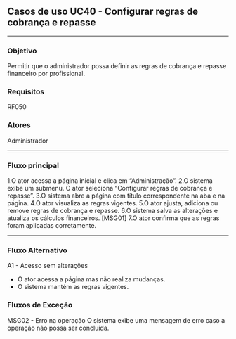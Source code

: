 ## Casos de uso UC40 - Configurar regras de cobrança e repasse

---

### Objetivo  
Permitir que o administrador possa definir as regras de
cobrança e repasse financeiro por profissional.

### Requisitos  
RF050

### Atores  
Administrador

---

### Fluxo principal  

1.O ator acessa a página inicial e clica em “Administração”.
2.O sistema exibe um submenu. O ator seleciona
“Configurar regras de cobrança e repasse”.
3.O sistema abre a página com título correspondente na
aba e na página.
4.O ator visualiza as regras vigentes.
5.O ator ajusta, adiciona ou remove regras de cobrança e
repasse.
6.O sistema salva as alterações e atualiza os cálculos
financeiros. [MSG01]
7.O ator confirma que as regras foram aplicadas
corretamente.

---

### Fluxo Alternativo 

A1 - Acesso sem alterações
- O ator acessa a página mas não realiza mudanças.
- O sistema mantém as regras vigentes.

### Fluxos de Exceção

MSG02 - Erro na operação
O sistema exibe uma mensagem de erro caso a operação não possa ser concluída.